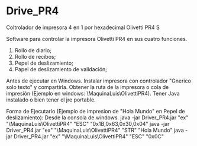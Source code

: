 # Drive_PR4
Coltrolador de impresora 4 en 1 por hexadecimal Olivetti PR4 S

Software para controlar la impresora Olivetti PR4 en sus cuatro funciones.
1. Rollo de diario;
2. Rollo de recibos; 
3. Pepel de deslizamiento;
4. Papel de deslizamiento de validación;

Antes de ejecutar en Windows.
Instalar impresora con controlador "Gnerico solo texto" y compartirla.
Obtener la ruta de la impresora o cola de impresión (Ejemplo en windows: \\MaquinaLuis\OlivettiPR4).
Tener Java instalado o bien tener el jre portable.

Forma de Ejecutarlo (Ejemplo de impresion de "Hola Mundo" en  Pepel de deslizamiento):
Desde la consola de windows.
java -jar Driver_PR4.jar "ex" "\\MaquinaLuis\OlivettiPR4" "ESC" "0x1B,0x63,0x30,0x04" <enter>
java -jar Driver_PR4.jar "ex" "\\MaquinaLuis\OlivettiPR4" "STR" "Hola Mundo" <enter>
java -jar Driver_PR4.jar "ex" "\\MaquinaLuis\OlivettiPR4" "ESC" "0x0C" <enter>
